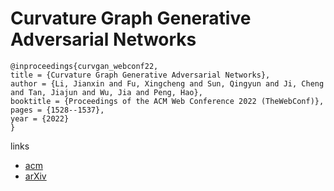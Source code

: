 # Curvature Graph Generative Adversarial Networks

```
@inproceedings{curvgan_webconf22,
title = {Curvature Graph Generative Adversarial Networks},
author = {Li, Jianxin and Fu, Xingcheng and Sun, Qingyun and Ji, Cheng and Tan, Jiajun and Wu, Jia and Peng, Hao},
booktitle = {Proceedings of the ACM Web Conference 2022 (TheWebConf)},
pages = {1528--1537},
year = {2022}
}
```

links
- [acm](https://dl.acm.org/doi/10.1145/3485447.3512199)
- [arXiv](https://arxiv.org/abs/2203.01604)
